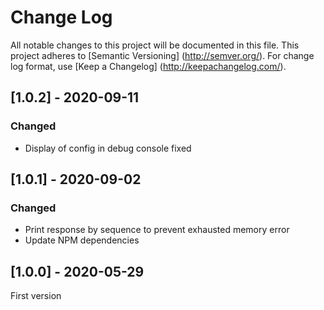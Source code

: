 # Change Log
All notable changes to this project will be documented in this file.
This project adheres to [Semantic Versioning] (http://semver.org/).
For change log format, use [Keep a Changelog] (http://keepachangelog.com/).

## [1.0.2] - 2020-09-11
### Changed
- Display of config in debug console fixed

## [1.0.1] - 2020-09-02
### Changed
- Print response by sequence to prevent exhausted memory error
- Update NPM dependencies

## [1.0.0] - 2020-05-29
First version